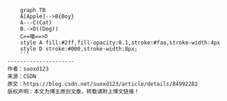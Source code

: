 ```mermaid
	graph TB
	A[Apple]-->B{Boy}
	A---C(Cat)
	B.->D((Dog))
	C==喵==>D
	style A fill:#2ff,fill-opacity:0.1,stroke:#faa,stroke-width:4px
	style D stroke:#000,stroke-width:8px;
	```
--------------------- 
作者：suoxd123 
来源：CSDN 
原文：https://blog.csdn.net/suoxd123/article/details/84992282 
版权声明：本文为博主原创文章，转载请附上博文链接！
